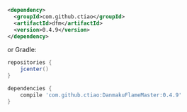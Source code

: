 

```xml
<dependency>
  <groupId>com.github.ctiao</groupId>
  <artifactId>dfm</artifactId>
  <version>0.4.9</version>
</dependency>
```

or Gradle:
```groovy
repositories {
    jcenter()
}

dependencies {
    compile 'com.github.ctiao:DanmakuFlameMaster:0.4.9'
}
```






